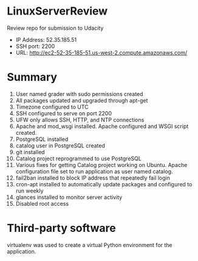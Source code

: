 # LinuxServerReview
Review repo for submission to Udacity

*  IP Address: 52.35.185.51
*  SSH port: 2200
*  URL: http://ec2-52-35-185-51.us-west-2.compute.amazonaws.com/


# Summary

1.  User named grader with sudo permissions created
2.  All packages updated and upgraded through apt-get
3.  Timezone configured to UTC
4.  SSH configured to serve on port 2200
5.  UFW only allows SSH, HTTP, and NTP connections
6.  Apache and mod_wsgi installed. Apache configured and WSGI script created.
7.  PostgreSQL installed
8.  catalog user in PostgreSQL created
9.  git installed
10.  Catalog project reprogrammed to use PostgreSQL
11.  Various fixes for getting Catalog project working on Ubuntu.  Apache configuration file set to run application as user named catalog.
12.  fail2ban installed to block IP address that repeatedly fail login
13.  cron-apt installed to automatically update packages and configured to run weekly
14.  glances installed to monitor server activity
15.  Disabled root access

# Third-party software
virtualenv was used to create a virtual Python environment for the application.
